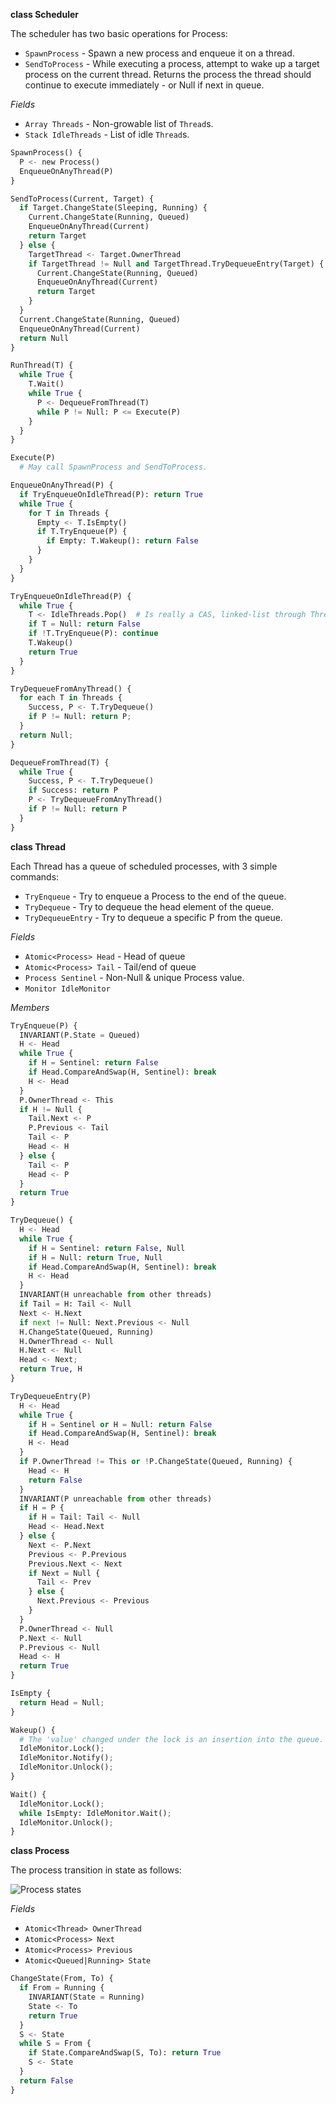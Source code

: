 **class Scheduler**

The scheduler has two basic operations for Process:

- `SpawnProcess` - Spawn a new process and enqueue it on a thread.
- `SendToProcess` - While executing a process, attempt to wake up a target
  process on the current thread. Returns the process the thread should continue
  to execute immediately - or Null if next in queue.

*Fields*

* `Array Threads` - Non-growable list of `Thread`s.
* `Stack IdleThreads` - List of idle `Thread`s.

```python
SpawnProcess() {
  P <- new Process()
  EnqueueOnAnyThread(P)
}
```

```python
SendToProcess(Current, Target) {
  if Target.ChangeState(Sleeping, Running) {
    Current.ChangeState(Running, Queued)
    EnqueueOnAnyThread(Current)
    return Target
  } else {
    TargetThread <- Target.OwnerThread
    if TargetThread != Null and TargetThread.TryDequeueEntry(Target) {
      Current.ChangeState(Running, Queued)
      EnqueueOnAnyThread(Current)
      return Target
    }
  }
  Current.ChangeState(Running, Queued)
  EnqueueOnAnyThread(Current)
  return Null
}
```

```python
RunThread(T) {
  while True {
    T.Wait()
    while True {
      P <- DequeueFromThread(T)
      while P != Null: P <= Execute(P)
    }
  }
}
```

```python
Execute(P)
  # May call SpawnProcess and SendToProcess.
```

```python
EnqueueOnAnyThread(P) {
  if TryEnqueueOnIdleThread(P): return True
  while True {
    for T in Threads {
      Empty <- T.IsEmpty()
      if T.TryEnqueue(P) {
        if Empty: T.Wakeup(): return False
      }
    }
  }
}
```

```python
TryEnqueueOnIdleThread(P) {
  while True {
    T <- IdleThreads.Pop()  # Is really a CAS, linked-list through Threads
    if T = Null: return False
    if !T.TryEnqueue(P): continue
    T.Wakeup()
    return True
  }
}
```

```python
TryDequeueFromAnyThread() {
  for each T in Threads {
    Success, P <- T.TryDequeue()
    if P != Null: return P;
  }
  return Null;
}
```

```python
DequeueFromThread(T) {
  while True {
    Success, P <- T.TryDequeue()
    if Success: return P
    P <- TryDequeueFromAnyThread()
    if P != Null: return P
  }
}
```

**class Thread**

Each Thread has a queue of scheduled processes, with 3 simple commands:


- `TryEnqueue` - Try to enqueue a Process to the end of the queue.
- `TryDequeue` - Try to dequeue the head element of the queue.
- `TryDequeueEntry` - Try to dequeue a specific P from the queue.

_Fields_

- `Atomic<Process> Head` - Head of queue
- `Atomic<Process> Tail` - Tail/end of queue
- `Process Sentinel` - Non-Null & unique Process value.
- `Monitor IdleMonitor`

_Members_

```python
TryEnqueue(P) {
  INVARIANT(P.State = Queued)
  H <- Head
  while True {
    if H = Sentinel: return False
    if Head.CompareAndSwap(H, Sentinel): break
    H <- Head
  }
  P.OwnerThread <- This
  if H != Null {
    Tail.Next <- P
    P.Previous <- Tail
    Tail <- P
    Head <- H
  } else {
    Tail <- P
    Head <- P
  }
  return True
}
```

```python
TryDequeue() {
  H <- Head
  while True {
    if H = Sentinel: return False, Null
    if H = Null: return True, Null
    if Head.CompareAndSwap(H, Sentinel): break
    H <- Head
  }
  INVARIANT(H unreachable from other threads)
  if Tail = H: Tail <- Null
  Next <- H.Next
  if next != Null: Next.Previous <- Null
  H.ChangeState(Queued, Running)
  H.OwnerThread <- Null
  H.Next <- Null
  Head <- Next;
  return True, H
}
```

```python
TryDequeueEntry(P)
  H <- Head
  while True {
    if H = Sentinel or H = Null: return False
    if Head.CompareAndSwap(H, Sentinel): break
    H <- Head
  }
  if P.OwnerThread != This or !P.ChangeState(Queued, Running) {
    Head <- H
    return False
  }
  INVARIANT(P unreachable from other threads)
  if H = P {
    if H = Tail: Tail <- Null
    Head <- Head.Next
  } else {
    Next <- P.Next
    Previous <- P.Previous
    Previous.Next <- Next
    if Next = Null {
      Tail <- Prev
    } else {
      Next.Previous <- Previous
    }
  }
  P.OwnerThread <- Null
  P.Next <- Null
  P.Previous <- Null
  Head <- H
  return True
}
```

```python
IsEmpty {
  return Head = Null;
}
```

```python
Wakeup() {
  # The 'value' changed under the lock is an insertion into the queue.
  IdleMonitor.Lock();
  IdleMonitor.Notify();
  IdleMonitor.Unlock();
}
```

```python
Wait() {
  IdleMonitor.Lock();
  while IsEmpty: IdleMonitor.Wait();
  IdleMonitor.Unlock();
}
```

**class Process**

The process transition in state as follows:

![Process states](states.png)

*Fields*

- `Atomic<Thread> OwnerThread`
- `Atomic<Process> Next`
- `Atomic<Process> Previous`
- `Atomic<Queued|Running> State`

```python
ChangeState(From, To) {
  if From = Running {
    INVARIANT(State = Running)
    State <- To
    return True
  }
  S <- State
  while S = From {
    if State.CompareAndSwap(S, To): return True
    S <- State
  }
  return False
}
```
